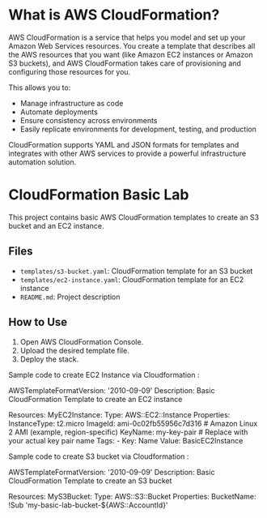 # What is AWS CloudFormation?

AWS CloudFormation is a service that helps you model and set up your Amazon Web Services resources. 
You create a template that describes all the AWS resources that you want (like Amazon EC2 instances or Amazon S3 buckets), 
and AWS CloudFormation takes care of provisioning and configuring those resources for you.

This allows you to:
- Manage infrastructure as code
- Automate deployments
- Ensure consistency across environments
- Easily replicate environments for development, testing, and production

CloudFormation supports YAML and JSON formats for templates and integrates with other AWS services to provide a powerful infrastructure automation solution.


# CloudFormation Basic Lab

This project contains basic AWS CloudFormation templates to create an S3 bucket and an EC2 instance.

## Files

- `templates/s3-bucket.yaml`: CloudFormation template for an S3 bucket
- `templates/ec2-instance.yaml`: CloudFormation template for an EC2 instance
- `README.md`: Project description

## How to Use

1. Open AWS CloudFormation Console.
2. Upload the desired template file.
3. Deploy the stack.

Sample code to create EC2 Instance via Cloudformation :

AWSTemplateFormatVersion: '2010-09-09'
Description: Basic CloudFormation Template to create an EC2 instance

Resources:
  MyEC2Instance:
    Type: AWS::EC2::Instance
    Properties:
      InstanceType: t2.micro
      ImageId: ami-0c02fb55956c7d316  # Amazon Linux 2 AMI (example, region-specific)
      KeyName: my-key-pair  # Replace with your actual key pair name
      Tags:
        - Key: Name
          Value: BasicEC2Instance


Sample code to create S3 bucket via Cloudformation :

AWSTemplateFormatVersion: '2010-09-09'
Description: Basic CloudFormation Template to create an S3 bucket

Resources:
  MyS3Bucket:
    Type: AWS::S3::Bucket
    Properties:
      BucketName: !Sub 'my-basic-lab-bucket-${AWS::AccountId}'
